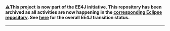 #### :warning:This project is now part of the EE4J initiative. This repository has been archived as all activities are now happening in the [corresponding Eclipse repository](https://github.com/eclipse-ee4j/glassfish-logging-annotation-processor). See [here](https://www.eclipse.org/ee4j/status.php) for the overall EE4J transition status.
 
---
